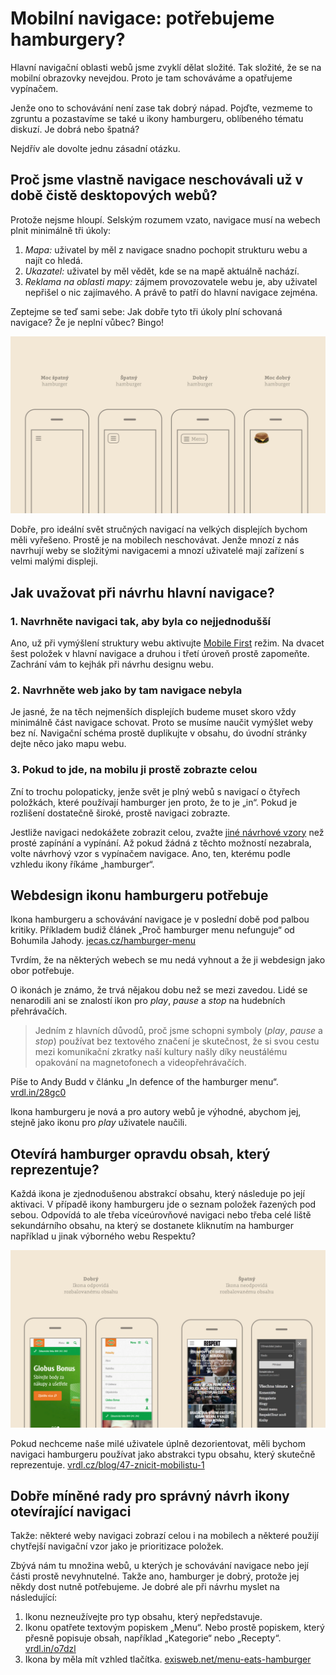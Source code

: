 # Mobilní navigace: potřebujeme hamburgery?

Hlavní navigační oblasti webů jsme zvyklí dělat složité. Tak složité, že se na mobilní obrazovky nevejdou. Proto je tam schováváme a opatřujeme vypínačem. 

<!-- AdSnippet -->

Jenže ono to schovávání není zase tak dobrý nápad. Pojďte, vezmeme to zgruntu a pozastavíme se také u ikony hamburgeru, oblíbeného tématu diskuzí. Je dobrá nebo špatná?

Nejdřív ale dovolte jednu zásadní otázku.

## Proč jsme vlastně navigace neschovávali už v době čistě desktopových webů?

Protože nejsme hloupí. Selským rozumem vzato, navigace musí na webech plnit minimálně tři úkoly:

1. *Mapa:* uživatel by měl z navigace snadno pochopit strukturu webu a najít co hledá.
2. *Ukazatel:* uživatel by měl vědět, kde se na mapě aktuálně nachází.
3. *Reklama na oblasti mapy:* zájmem provozovatele webu je, aby uživatel nepřišel o nic zajímavého. A právě to patří do hlavní navigace zejména.

Zeptejme se teď sami sebe: Jak dobře tyto tři úkoly plní schovaná navigace? Že je neplní vůbec? Bingo!

![Dobré a špatné hamburgery](dist/images/original/hamburger-variants.jpg)

Dobře, pro ideální svět stručných navigací na velkých displejích bychom měli vyřešeno. Prostě je na mobilech neschovávat. Jenže mnozí z nás navrhují weby se složitými navigacemi a mnozí uživatelé mají zařízení s velmi malými displeji. 



## Jak uvažovat při návrhu hlavní navigace?

### 1. Navrhněte navigaci tak, aby byla co nejjednodušší 

Ano, už při vymýšlení struktury webu aktivujte [Mobile First](mobile-first.md) režim. Na dvacet šest položek v hlavní navigace a druhou i třetí úroveň prostě zapomeňte. Zachrání vám to kejhák při návrhu designu webu.

### 2. Navrhněte web jako by tam navigace nebyla 

Je jasné, že na těch nejmenších displejích budeme muset skoro vždy minimálně část navigace schovat. Proto se musíme naučit vymýšlet weby bez ní. Navigační schéma prostě duplikujte v obsahu, do úvodní stránky dejte něco jako mapu webu.

### 3. Pokud to jde, na mobilu ji prostě zobrazte celou

Zní to trochu polopaticky, jenže svět je plný webů s navigací o čtyřech položkách, které používají hamburger jen proto, že to je „in“. Pokud je rozlišení dostatečně široké, prostě navigaci zobrazte. 

Jestliže navigaci nedokážete zobrazit celou, zvažte [jiné návrhové vzory](responzivni-navigace.md) než prosté zapínání a vypínání. Až pokud žádná z těchto možností nezabrala, volte návrhový vzor s vypínačem navigace. Ano, ten, kterému podle vzhledu ikony říkáme „hamburger“. 


## Webdesign ikonu hamburgeru potřebuje

Ikona hamburgeru a schovávání navigace je v poslední době pod palbou kritiky. Příkladem budiž článek „Proč hamburger menu nefunguje“ od Bohumila Jahody. [jecas.cz/hamburger-menu](http://jecas.cz/hamburger-menu) 

Tvrdím, že na některých webech se mu nedá vyhnout a že ji webdesign jako obor potřebuje.

<!-- AdSnippet -->

O ikonách je známo, že trvá nějakou dobu než se mezi zavedou. Lidé se nenarodili ani se znalostí ikon pro *play*, *pause* a *stop* na hudebních přehrávačích. 

> Jedním z hlavních důvodů, proč jsme schopni symboly (*play*, *pause* a *stop*) používat bez textového značení je skutečnost, že si svou cestu mezi komunikační zkratky naší kultury našly díky neustálému opakování na magnetofonech a videopřehrávačích.

Píše to Andy Budd v článku „In defence of the hamburger menu“. [vrdl.in/28gc0](http://www.andybudd.com/archives/2016/01/in_defence_of_the_hamburger_menu/)

Ikona hamburgeru je nová a pro autory webů je výhodné, abychom jej, stejně jako ikonu pro *play* uživatele naučili.


## Otevírá hamburger opravdu obsah, který reprezentuje?

Každá ikona je zjednodušenou abstrakcí obsahu, který následuje po její aktivaci. V případě ikony hamburgeru jde o seznam položek řazených pod sebou. Odpovídá to ale třeba víceúrovňové navigaci nebo třeba celé liště sekundárního obsahu, na který se dostanete kliknutím na hamburger například u jinak výborného webu Respektu? 

![Špatný symbol pro zobrazení sekundárního obsahu](dist/images/original/hamburger-abstraction.jpg)

Pokud nechceme naše milé uživatele úplně dezorientovat, měli bychom navigaci hamburgeru používat jako abstrakci typu obsahu, který skutečně reprezentuje. [vrdl.cz/blog/47-znicit-mobilistu-1](http://www.vzhurudolu.cz/blog/47-znicit-mobilistu-1)


## Dobře míněné rady pro správný návrh ikony otevírající navigaci

Takže: některé weby navigaci zobrazí celou i na mobilech a některé použijí chytřejší navigační vzor jako je prioritizace položek. 

Zbývá nám tu množina webů, u kterých je schovávání navigace nebo její části prostě nevyhnutelné. Takže ano, hamburger je dobrý, protože jej někdy dost nutně potřebujeme. Je dobré ale při návrhu myslet na následující:

1. Ikonu nezneužívejte pro typ obsahu, který nepředstavuje.
2. Ikonu opatřete textovým popiskem „Menu“. Nebo prostě popiskem, který přesně popisuje obsah, například „Kategorie“ nebo „Recepty“. [vrdl.in/o7dzl](https://twitter.com/adlo/status/720266123774713856)
3. Ikona by měla mít vzhled tlačítka. [exisweb.net/menu-eats-hamburger](http://exisweb.net/menu-eats-hamburger)

